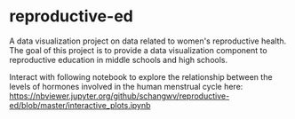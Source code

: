 # reproductive-ed
A data visualization project on data related to women's reproductive health. The goal of this project is to provide a data visualization component to reproductive education in middle schools and high schools. 

Interact with following notebook to explore the relationship between the levels of hormones involved in the human menstrual cycle here: https://nbviewer.jupyter.org/github/schangwv/reproductive-ed/blob/master/interactive_plots.ipynb
